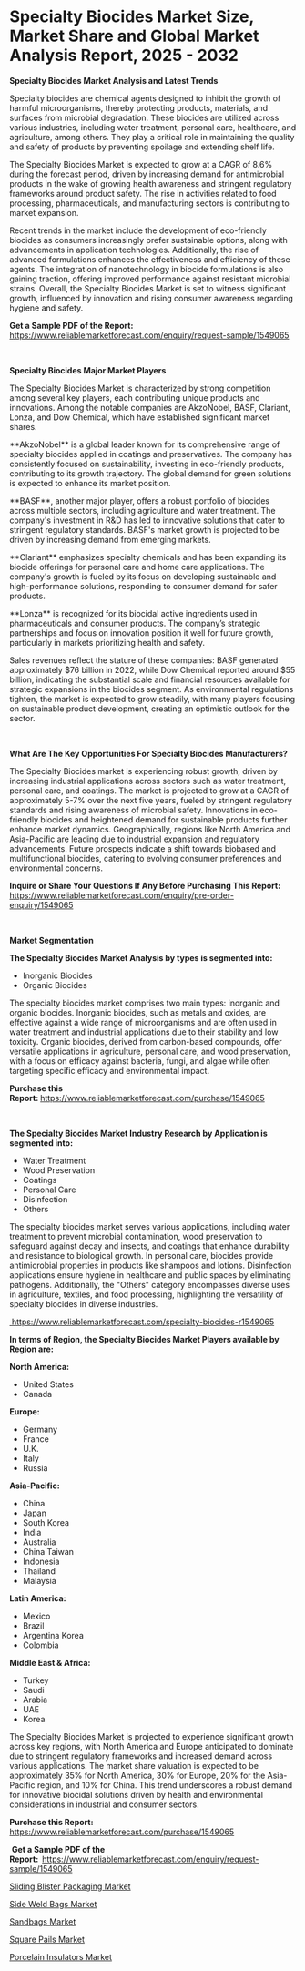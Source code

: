 <p><h1>Specialty Biocides Market Size, Market Share and Global Market Analysis Report, 2025 - 2032</h1></p><p><strong>Specialty Biocides Market Analysis and Latest Trends</strong></p>
<p><p>Specialty biocides are chemical agents designed to inhibit the growth of harmful microorganisms, thereby protecting products, materials, and surfaces from microbial degradation. These biocides are utilized across various industries, including water treatment, personal care, healthcare, and agriculture, among others. They play a critical role in maintaining the quality and safety of products by preventing spoilage and extending shelf life.</p><p>The Specialty Biocides Market is expected to grow at a CAGR of 8.6% during the forecast period, driven by increasing demand for antimicrobial products in the wake of growing health awareness and stringent regulatory frameworks around product safety. The rise in activities related to food processing, pharmaceuticals, and manufacturing sectors is contributing to market expansion. </p><p>Recent trends in the market include the development of eco-friendly biocides as consumers increasingly prefer sustainable options, along with advancements in application technologies. Additionally, the rise of advanced formulations enhances the effectiveness and efficiency of these agents. The integration of nanotechnology in biocide formulations is also gaining traction, offering improved performance against resistant microbial strains. Overall, the Specialty Biocides Market is set to witness significant growth, influenced by innovation and rising consumer awareness regarding hygiene and safety.</p></p>
<p><strong>Get a Sample PDF of the Report:&nbsp;</strong> <a href="https://www.reliablemarketforecast.com/enquiry/request-sample/1549065?utm_campaign=950&utm_medium=2&utm_source=Github&utm_content=ia&utm_term=01042025&utm_id=specialty-biocides">https://www.reliablemarketforecast.com/enquiry/request-sample/1549065</a></p>
<p>&nbsp;</p>
<p><strong>Specialty Biocides Major Market Players</strong></p>
<p><p>The Specialty Biocides Market is characterized by strong competition among several key players, each contributing unique products and innovations. Among the notable companies are AkzoNobel, BASF, Clariant, Lonza, and Dow Chemical, which have established significant market shares. </p><p>**AkzoNobel** is a global leader known for its comprehensive range of specialty biocides applied in coatings and preservatives. The company has consistently focused on sustainability, investing in eco-friendly products, contributing to its growth trajectory. The global demand for green solutions is expected to enhance its market position.</p><p>**BASF**, another major player, offers a robust portfolio of biocides across multiple sectors, including agriculture and water treatment. The company's investment in R&D has led to innovative solutions that cater to stringent regulatory standards. BASF's market growth is projected to be driven by increasing demand from emerging markets.</p><p>**Clariant** emphasizes specialty chemicals and has been expanding its biocide offerings for personal care and home care applications. The company's growth is fueled by its focus on developing sustainable and high-performance solutions, responding to consumer demand for safer products.</p><p>**Lonza** is recognized for its biocidal active ingredients used in pharmaceuticals and consumer products. The company’s strategic partnerships and focus on innovation position it well for future growth, particularly in markets prioritizing health and safety.</p><p>Sales revenues reflect the stature of these companies: BASF generated approximately $76 billion in 2022, while Dow Chemical reported around $55 billion, indicating the substantial scale and financial resources available for strategic expansions in the biocides segment. As environmental regulations tighten, the market is expected to grow steadily, with many players focusing on sustainable product development, creating an optimistic outlook for the sector.</p></p>
<p>&nbsp;</p>
<p><strong>What Are The Key Opportunities For Specialty Biocides Manufacturers?</strong></p>
<p><p>The Specialty Biocides market is experiencing robust growth, driven by increasing industrial applications across sectors such as water treatment, personal care, and coatings. The market is projected to grow at a CAGR of approximately 5-7% over the next five years, fueled by stringent regulatory standards and rising awareness of microbial safety. Innovations in eco-friendly biocides and heightened demand for sustainable products further enhance market dynamics. Geographically, regions like North America and Asia-Pacific are leading due to industrial expansion and regulatory advancements. Future prospects indicate a shift towards biobased and multifunctional biocides, catering to evolving consumer preferences and environmental concerns.</p></p>
<p><strong>Inquire or Share Your Questions If Any Before Purchasing This Report:</strong> <a href="https://www.reliablemarketforecast.com/enquiry/pre-order-enquiry/1549065?utm_campaign=950&utm_medium=2&utm_source=Github&utm_content=ia&utm_term=01042025&utm_id=specialty-biocides">https://www.reliablemarketforecast.com/enquiry/pre-order-enquiry/1549065</a></p>
<p>&nbsp;</p>
<p><strong>Market Segmentation</strong></p>
<p><strong>The Specialty Biocides Market Analysis by types is segmented into:</strong></p>
<p><ul><li>Inorganic Biocides</li><li>Organic Biocides</li></ul></p>
<p><p>The specialty biocides market comprises two main types: inorganic and organic biocides. Inorganic biocides, such as metals and oxides, are effective against a wide range of microorganisms and are often used in water treatment and industrial applications due to their stability and low toxicity. Organic biocides, derived from carbon-based compounds, offer versatile applications in agriculture, personal care, and wood preservation, with a focus on efficacy against bacteria, fungi, and algae while often targeting specific efficacy and environmental impact.</p></p>
<p><strong>Purchase this Report:&nbsp;</strong><a href="https://www.reliablemarketforecast.com/purchase/1549065?utm_campaign=950&utm_medium=2&utm_source=Github&utm_content=ia&utm_term=01042025&utm_id=specialty-biocides">https://www.reliablemarketforecast.com/purchase/1549065</a></p>
<p>&nbsp;</p>
<p><strong>The Specialty Biocides Market Industry Research by Application is segmented into:</strong></p>
<p><ul><li>Water Treatment</li><li>Wood Preservation</li><li>Coatings</li><li>Personal Care</li><li>Disinfection</li><li>Others</li></ul></p>
<p><p>The specialty biocides market serves various applications, including water treatment to prevent microbial contamination, wood preservation to safeguard against decay and insects, and coatings that enhance durability and resistance to biological growth. In personal care, biocides provide antimicrobial properties in products like shampoos and lotions. Disinfection applications ensure hygiene in healthcare and public spaces by eliminating pathogens. Additionally, the "Others" category encompasses diverse uses in agriculture, textiles, and food processing, highlighting the versatility of specialty biocides in diverse industries.</p></p>
<p><a href="https://www.reliablemarketforecast.com/specialty-biocides-r1549065?utm_campaign=950&utm_medium=2&utm_source=Github&utm_content=ia&utm_term=01042025&utm_id=specialty-biocides">&nbsp;https://www.reliablemarketforecast.com/specialty-biocides-r1549065</a></p>
<p><strong>In terms of Region, the Specialty Biocides Market Players available by Region are:</strong></p>
<p>
    <p> <strong> North America: </strong>
        <ul>
            <li>United States</li>
            <li>Canada</li>
        </ul>
        </p> 
    <p> <strong> Europe: </strong>
        <ul>
            <li>Germany</li>
            <li>France</li>
            <li>U.K.</li>
            <li>Italy</li>
            <li>Russia</li>
        </ul>
        </p> 
    <p> <strong> Asia-Pacific: </strong>
        <ul>
            <li>China</li>
            <li>Japan</li>
            <li>South Korea</li>
            <li>India</li>
            <li>Australia</li>
            <li>China Taiwan</li>
            <li>Indonesia</li>
            <li>Thailand</li>
            <li>Malaysia</li>
        </ul>
        </p> 
    <p> <strong> Latin America: </strong>
        <ul>
            <li>Mexico</li>
            <li>Brazil</li>
            <li>Argentina Korea</li>
            <li>Colombia</li>
        </ul>
        </p> 
    <p> <strong> Middle East & Africa: </strong>
        <ul>
            <li>Turkey</li>
            <li>Saudi</li>
            <li>Arabia</li>
            <li>UAE</li>
            <li>Korea</li>
        </ul>
    </p>
    </p>
<p><p>The Specialty Biocides Market is projected to experience significant growth across key regions, with North America and Europe anticipated to dominate due to stringent regulatory frameworks and increased demand across various applications. The market share valuation is expected to be approximately 35% for North America, 30% for Europe, 20% for the Asia-Pacific region, and 10% for China. This trend underscores a robust demand for innovative biocidal solutions driven by health and environmental considerations in industrial and consumer sectors.</p></p>
<p><strong>Purchase this Report: </strong><a href="https://www.reliablemarketforecast.com/purchase/1549065?utm_campaign=950&utm_medium=2&utm_source=Github&utm_content=ia&utm_term=01042025&utm_id=specialty-biocides">https://www.reliablemarketforecast.com/purchase/1549065</a></p>
<p>&nbsp;<strong>Get a Sample PDF of the Report:&nbsp;&nbsp;</strong><a href="https://www.reliablemarketforecast.com/enquiry/request-sample/1549065?utm_campaign=950&utm_medium=2&utm_source=Github&utm_content=ia&utm_term=01042025&utm_id=specialty-biocides">https://www.reliablemarketforecast.com/enquiry/request-sample/1549065</a></p>
<p><strong></strong></p>
<p><p><a href="https://github.com/bramsklizas/Market-Research-Report-List-1/blob/main/sliding-blister-packaging-market.md?utm_campaign=950&utm_medium=2&utm_source=Github&utm_content=ia&utm_term=01042025&utm_id=specialty-biocides">Sliding Blister Packaging Market</a></p><p><a href="https://github.com/ridchycarlas/Market-Research-Report-List-1/blob/main/side-weld-bags-market.md?utm_campaign=950&utm_medium=2&utm_source=Github&utm_content=ia&utm_term=01042025&utm_id=specialty-biocides">Side Weld Bags Market</a></p><p><a href="https://github.com/fabinbuddygc/Market-Research-Report-List-1/blob/main/sandbags-market.md?utm_campaign=950&utm_medium=2&utm_source=Github&utm_content=ia&utm_term=01042025&utm_id=specialty-biocides">Sandbags Market</a></p><p><a href="https://github.com/stohllaackdw/Market-Research-Report-List-1/blob/main/square-pails-market.md?utm_campaign=950&utm_medium=2&utm_source=Github&utm_content=ia&utm_term=01042025&utm_id=specialty-biocides">Square Pails Market</a></p><p><a href="https://github.com/catlowdarcys/Market-Research-Report-List-1/blob/main/porcelain-insulators-market.md?utm_campaign=950&utm_medium=2&utm_source=Github&utm_content=ia&utm_term=01042025&utm_id=specialty-biocides">Porcelain Insulators Market</a></p></p>